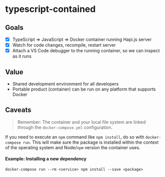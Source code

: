 # typescript-contained

## Goals

- [x] TypeScript => JavaScript => Docker container running Hapi.js server
- [x] Watch for code changes, recompile, restart server
- [x] Attach a VS Code debugger to the running container, so we can inspect as it runs

## Value

- Shared development environment for all developers
- Portable product (container) can be run on any platform that supports Docker

## Caveats

> Remember: The container and your local file system are linked through the
> `docker-compose.yml` configuration.

If you need to execute an `npm` command like `npm install`, do so with
`docker-compose run`. This will make sure the package is installed within the
context of the operating system and Node/`npm` version the container uses.

#### Example: Installing a new dependency

```
docker-compose run --rm <service> npm install --save <package>
```
